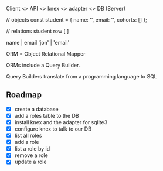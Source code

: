 Client <> API <> knex <> adapter <> DB (Server)

// objects
const student = {
name: '',
email: '',
cohorts: []
};

// relations
student row [ ]

name | email
'jon' | 'email'

ORM = Object Relational Mapper

ORMs include a Query Builder.

Query Builders translate from a programming language to SQL

## Roadmap

- [x] create a database
- [x] add a roles table to the DB
- [x] install knex and the adapter for sqlite3
- [x] configure knex to talk to our DB
- [x] list all roles
- [x] add a role
- [x] list a role by id
- [x] remove a role
- [x] update a role
